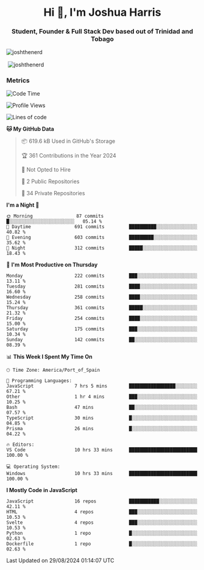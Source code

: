 <h1 align="center">Hi 👋, I'm Joshua Harris</h1>
<h3 align="center">Student, Founder & Full Stack Dev based out of Trinidad and Tobago</h3>

<p align="left"> <img src="https://komarev.com/ghpvc/?username=JoshTheDeveloperr" alt="joshthenerd" /> </p>

<p>&nbsp;<img align="center" src="https://github-readme-stats.vercel.app/api?username=JoshTheDeveloperr&show_icons=true&count_private=true" alt="joshthenerd" /></p>

### Metrics

<!--START_SECTION:waka-->
![Code Time](http://img.shields.io/badge/Code%20Time-912%20hrs%208%20mins-blue)

![Profile Views](http://img.shields.io/badge/Profile%20Views-0-blue)

![Lines of code](https://img.shields.io/badge/From%20Hello%20World%20I%27ve%20Written-3.3%20million%20lines%20of%20code-blue)

**🐱 My GitHub Data** 

> 📦 619.6 kB Used in GitHub's Storage 
 > 
> 🏆 361 Contributions in the Year 2024
 > 
> 🚫 Not Opted to Hire
 > 
> 📜 2 Public Repositories 
 > 
> 🔑 34 Private Repositories 
 > 
**I'm a Night 🦉** 

```text
🌞 Morning                87 commits          █░░░░░░░░░░░░░░░░░░░░░░░░   05.14 % 
🌆 Daytime                691 commits         ██████████░░░░░░░░░░░░░░░   40.82 % 
🌃 Evening                603 commits         █████████░░░░░░░░░░░░░░░░   35.62 % 
🌙 Night                  312 commits         █████░░░░░░░░░░░░░░░░░░░░   18.43 % 
```
📅 **I'm Most Productive on Thursday** 

```text
Monday                   222 commits         ███░░░░░░░░░░░░░░░░░░░░░░   13.11 % 
Tuesday                  281 commits         ████░░░░░░░░░░░░░░░░░░░░░   16.60 % 
Wednesday                258 commits         ████░░░░░░░░░░░░░░░░░░░░░   15.24 % 
Thursday                 361 commits         █████░░░░░░░░░░░░░░░░░░░░   21.32 % 
Friday                   254 commits         ████░░░░░░░░░░░░░░░░░░░░░   15.00 % 
Saturday                 175 commits         ███░░░░░░░░░░░░░░░░░░░░░░   10.34 % 
Sunday                   142 commits         ██░░░░░░░░░░░░░░░░░░░░░░░   08.39 % 
```


📊 **This Week I Spent My Time On** 

```text
🕑︎ Time Zone: America/Port_of_Spain

💬 Programming Languages: 
JavaScript               7 hrs 5 mins        █████████████████░░░░░░░░   67.21 % 
Other                    1 hr 4 mins         ███░░░░░░░░░░░░░░░░░░░░░░   10.25 % 
Bash                     47 mins             ██░░░░░░░░░░░░░░░░░░░░░░░   07.57 % 
TypeScript               30 mins             █░░░░░░░░░░░░░░░░░░░░░░░░   04.85 % 
Prisma                   26 mins             █░░░░░░░░░░░░░░░░░░░░░░░░   04.22 % 

🔥 Editors: 
VS Code                  10 hrs 33 mins      █████████████████████████   100.00 % 

💻 Operating System: 
Windows                  10 hrs 33 mins      █████████████████████████   100.00 % 
```

**I Mostly Code in JavaScript** 

```text
JavaScript               16 repos            ███████████░░░░░░░░░░░░░░   42.11 % 
HTML                     4 repos             ███░░░░░░░░░░░░░░░░░░░░░░   10.53 % 
Svelte                   4 repos             ███░░░░░░░░░░░░░░░░░░░░░░   10.53 % 
Python                   1 repo              █░░░░░░░░░░░░░░░░░░░░░░░░   02.63 % 
Dockerfile               1 repo              █░░░░░░░░░░░░░░░░░░░░░░░░   02.63 % 
```




 Last Updated on 29/08/2024 01:14:07 UTC
<!--END_SECTION:waka-->
